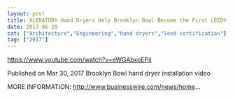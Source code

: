 ```yaml
---
layout: post
title: XLERATOR® Hand Dryers Help Brooklyn Bowl Become the First LEED®-Certified Bowling Alley in the World
date: 2017-06-20
cat: ["Architecture","Engineering","hand dryers","leed certification"]
tag: ["2017"]
---
```


https://www.youtube.com/watch?v=eWGAbxoEPiI

Published on Mar 30, 2017
Brooklyn Bowl hand dryer installation video

MORE INFORMATION:
http://www.businesswire.com/news/home...
